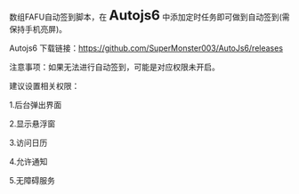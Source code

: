 数组FAFU自动签到脚本，在 <span style="font-size:24px;"><b>Autojs6</b></span>
中添加定时任务即可做到自动签到(需保持手机亮屏)。

Autojs6 下载链接：https://github.com/SuperMonster003/AutoJs6/releases

注意事项：如果无法进行自动签到，可能是对应权限未开启。

建议设置相关权限：

1.后台弹出界面

2.显示悬浮窗

3.访问日历

4.允许通知

5.无障碍服务
